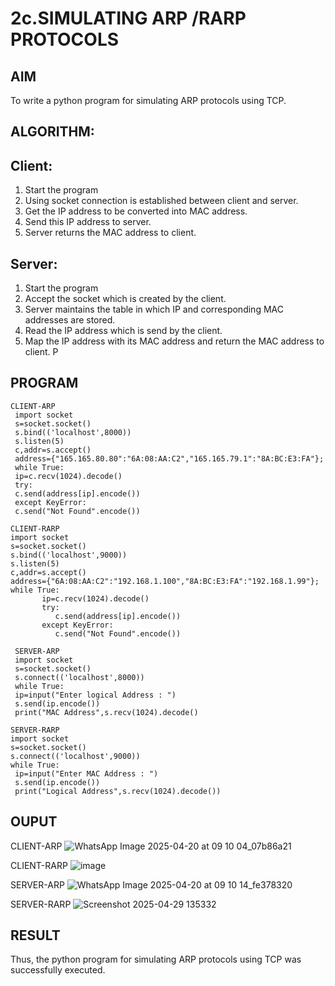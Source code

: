 # 2c.SIMULATING ARP /RARP PROTOCOLS
## AIM
To write a python program for simulating ARP protocols using TCP.
## ALGORITHM:
## Client:
1. Start the program
2. Using socket connection is established between client and server.
3. Get the IP address to be converted into MAC address.
4. Send this IP address to server.
5. Server returns the MAC address to client.
## Server:
1. Start the program
2. Accept the socket which is created by the client.
3. Server maintains the table in which IP and corresponding MAC addresses are
stored.
4. Read the IP address which is send by the client.
5. Map the IP address with its MAC address and return the MAC address to client.
P
## PROGRAM 
~~~
CLIENT-ARP
 import socket
 s=socket.socket()
 s.bind(('localhost',8000))
 s.listen(5)
 c,addr=s.accept()
 address={"165.165.80.80":"6A:08:AA:C2","165.165.79.1":"8A:BC:E3:FA"};
 while True:
 ip=c.recv(1024).decode()
 try:
 c.send(address[ip].encode())
 except KeyError:
 c.send("Not Found".encode())

CLIENT-RARP
import socket 
s=socket.socket() 
s.bind(('localhost',9000)) 
s.listen(5) 
c,addr=s.accept() 
address={"6A:08:AA:C2":"192.168.1.100","8A:BC:E3:FA":"192.168.1.99"}; 
while True: 
       ip=c.recv(1024).decode() 
       try: 
          c.send(address[ip].encode()) 
       except KeyError: 
          c.send("Not Found".encode())
~~~
~~~
 SERVER-ARP
 import socket
 s=socket.socket()
 s.connect(('localhost',8000))
 while True:
 ip=input("Enter logical Address : ")
 s.send(ip.encode())
 print("MAC Address",s.recv(1024).decode()

SERVER-RARP
import socket 
s=socket.socket() 
s.connect(('localhost',9000)) 
while True: 
 ip=input("Enter MAC Address : ") 
 s.send(ip.encode()) 
 print("Logical Address",s.recv(1024).decode())
~~~
## OUPUT 
CLIENT-ARP
![WhatsApp Image 2025-04-20 at 09 10 04_07b86a21](https://github.com/user-attachments/assets/69b6d5fa-9ae1-4a5a-8fb0-2031a0b9f12d)

CLIENT-RARP
![image](https://github.com/user-attachments/assets/a11051f5-5399-4a83-bd5f-1f62dd8a6e2c)


SERVER-ARP
![WhatsApp Image 2025-04-20 at 09 10 14_fe378320](https://github.com/user-attachments/assets/0df276c5-80dd-46e6-9b69-a1cbac08373e)

SERVER-RARP
![Screenshot 2025-04-29 135332](https://github.com/user-attachments/assets/3dbf1c96-f68f-4fdb-9d75-4f9b513ae7cd)


## RESULT
Thus, the python program for simulating ARP protocols using TCP was successfully 
executed.
